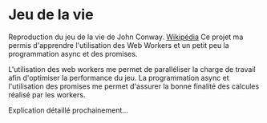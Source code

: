 # Jeu de la vie 

Reproduction du jeu de la vie de John Conway. [Wikipédia](https://fr.wikipedia.org/wiki/Jeu_de_la_vie)
Ce projet ma permis d'apprendre l'utilisation des Web Workers et un petit peu la programmation async et des promises.

L'utilisation des web workers me permet de paralléliser la charge de travail afin d'optimiser la performance du jeu. 
La programmation async et l'utilisation des promises me permet d'assurer la bonne finalité des calcules réalisé par les workers.

Explication détaillé prochainement...

